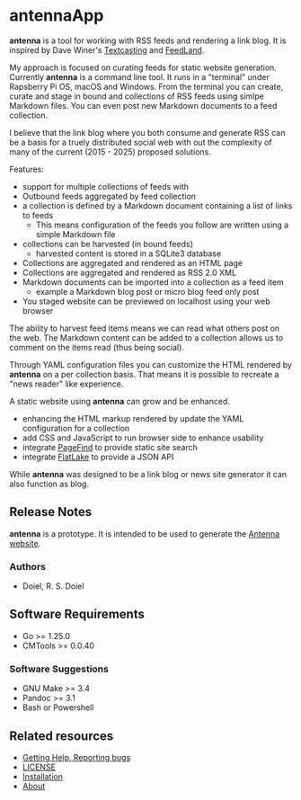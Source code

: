 

# antennaApp

**antenna** is a tool for working with RSS feeds and rendering a link blog.
It is inspired by Dave Winer's [Textcasting](https://textcasting.org) and [FeedLand](https://github.com/scripting/feedLand/).

My approach is focused on curating feeds for static website generation. Currently 
**antenna** is a command line tool. It runs in a "terminal" under Rapsberry Pi OS,
macOS and Windows. From the terminal you can create, curate and stage in bound and collections
of RSS feeds using simlpe Markdown files. You can even post new Markdown documents to a
feed collection. 

I believe that the link blog where you both consume and generate RSS can be a basis for a truely 
distributed social web with out the complexity of many of the current (2015 - 2025)
proposed solutions.

Features:

- support for multiple collections of feeds with
- Outbound feeds aggregated by feed collection
- a collection is defined by a Markdown document containing a list of links to feeds
  - This means configuration of the feeds you follow are written using a simple Markdown file
- collections can be harvested (in bound feeds)
  - harvested content is stored in a SQLite3 database
- Collections are aggregated and rendered as an HTML page
- Collections are aggregated and rendered as RSS 2.0 XML
- Markdown documents can be imported into a collection as a feed item
  - example a Markdown blog post or micro blog feed only post
- You staged website can be previewed on localhost using your web browser

The ability to harvest feed items means we can read what others post on the web. The Markdown content
can be added to a collection allows us to comment on the items read (thus being social).

Through YAML configuration files you can customize the HTML rendered by **antenna** on a per
collection basis. That means it is possible to recreate a "news reader" like experience. 

A static website using **antenna** can grow and be enhanced.  

- enhancing the HTML markup rendered by update the YAML configuration for a collection
- add CSS and JavaScript to run browser side to enhance usability
- integrate [PageFind](https://pagefind.app) to provide static site search
- integrate [FlatLake](https://flatlake.app) to provide a JSON API

While **antenna** was designed to be a link blog or news site generator it can also
function as blog.

## Release Notes

**antenna** is a prototype. It is intended to be used to generate the [Antenna website](https://rsdoiel.github.io/antenna).


### Authors

- Doiel, R. S. Doiel

## Software Requirements

- Go >= 1.25.0
- CMTools >= 0.0.40

### Software Suggestions

- GNU Make >= 3.4
- Pandoc >= 3.1
- Bash or Powershell

## Related resources

- [Getting Help, Reporting bugs](https://github.com/rsdoiel/AntennaApp/issues)
- [LICENSE](https://www.gnu.org/licenses/agpl-3.0.en.html)
- [Installation](INSTALL.md)
- [About](about.md)

